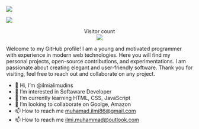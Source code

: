 ![](https://media0.giphy.com/media/3otPorWLQJq5GmHRtu/giphy.gif)

<a href=#><img src="contributions.svg"></a>

<p align="center"> 
  Visitor count<br>
  <img src="https://profile-counter.glitch.me/insolitum/count.svg" />
</p>

Welcome to my GitHub profile! I am a young and motivated programmer with experience in modern web technologies. Here you will find my personal projects, open-source contributions, and experimentations. I am passionate about creating elegant and user-friendly software. Thank you for visiting, feel free to reach out and collaborate on any project.

- 👋 Hi, I’m @ilmialimudins
- 👀 I’m interested in Softaware Developer
- 🌱 I’m currently learning HTML, CSS, JavaScript
- 💞️ I’m looking to collaborate on Goolge, Amazon
- 📫 How to reach me muhamad.ilmi86@gmail.com  
- 📫 How to reach me ilmi.muhammad@outlook.com 


<!---
ilmialimudins/ilmialimudins is a ✨ special ✨ repository because its `README.md` (this file) appears on your GitHub profile.
You can click the Preview link to take a look at your changes.
--->

